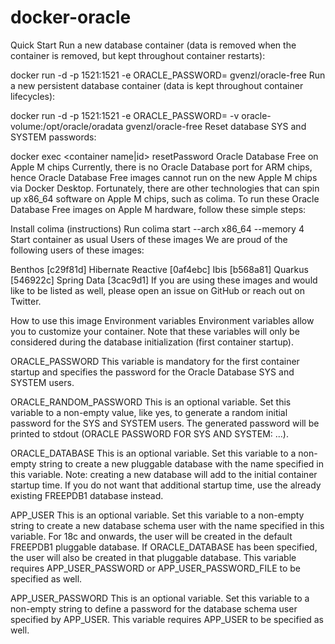 # docker-oracle
 
Quick Start
Run a new database container (data is removed when the container is removed, but kept throughout container restarts):

docker run -d -p 1521:1521 -e ORACLE_PASSWORD=<your password> gvenzl/oracle-free
Run a new persistent database container (data is kept throughout container lifecycles):

docker run -d -p 1521:1521 -e ORACLE_PASSWORD=<your password> -v oracle-volume:/opt/oracle/oradata gvenzl/oracle-free
Reset database SYS and SYSTEM passwords:

docker exec <container name|id> resetPassword <your password>
Oracle Database Free on Apple M chips
Currently, there is no Oracle Database port for ARM chips, hence Oracle Database Free images cannot run on the new Apple M chips via Docker Desktop.
Fortunately, there are other technologies that can spin up x86_64 software on Apple M chips, such as colima. To run these Oracle Database Free images on Apple M hardware, follow these simple steps:

Install colima (instructions)
Run colima start --arch x86_64 --memory 4
Start container as usual
Users of these images
We are proud of the following users of these images:

Benthos [c29f81d]
Hibernate Reactive [0af4ebc]
Ibis [b568a81]
Quarkus [546922c]
Spring Data [3cac9d1]
If you are using these images and would like to be listed as well, please open an issue on GitHub or reach out on Twitter.

How to use this image
Environment variables
Environment variables allow you to customize your container. Note that these variables will only be considered during the database initialization (first container startup).

ORACLE_PASSWORD
This variable is mandatory for the first container startup and specifies the password for the Oracle Database SYS and SYSTEM users.

ORACLE_RANDOM_PASSWORD
This is an optional variable. Set this variable to a non-empty value, like yes, to generate a random initial password for the SYS and SYSTEM users. The generated password will be printed to stdout (ORACLE PASSWORD FOR SYS AND SYSTEM: ...).

ORACLE_DATABASE
This is an optional variable. Set this variable to a non-empty string to create a new pluggable database with the name specified in this variable.
Note: creating a new database will add to the initial container startup time. If you do not want that additional startup time, use the already existing FREEPDB1 database instead.

APP_USER
This is an optional variable. Set this variable to a non-empty string to create a new database schema user with the name specified in this variable. For 18c and onwards, the user will be created in the default FREEPDB1 pluggable database. If ORACLE_DATABASE has been specified, the user will also be created in that pluggable database. This variable requires APP_USER_PASSWORD or APP_USER_PASSWORD_FILE to be specified as well.

APP_USER_PASSWORD
This is an optional variable. Set this variable to a non-empty string to define a password for the database schema user specified by APP_USER. This variable requires APP_USER to be specified as well.
